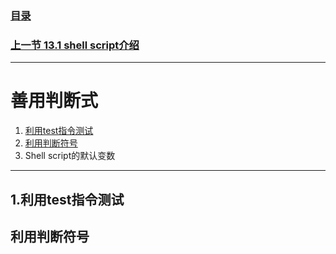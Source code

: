 ### [目录](https://github.com/Letitmiss/Linux-learning/blob/master/README.md)
### [上一节 13.1 shell script介绍 ](https://github.com/Letitmiss/Linux-learning/blob/master/blog/13.1shellscript.md)
----
# 善用判断式
1. [利用test指令测试](#1.利用test指令测试)
2. [利用判断符号](#利用判断符号)
3. Shell script的默认变数
----

## 1.利用test指令测试










## 利用判断符号









